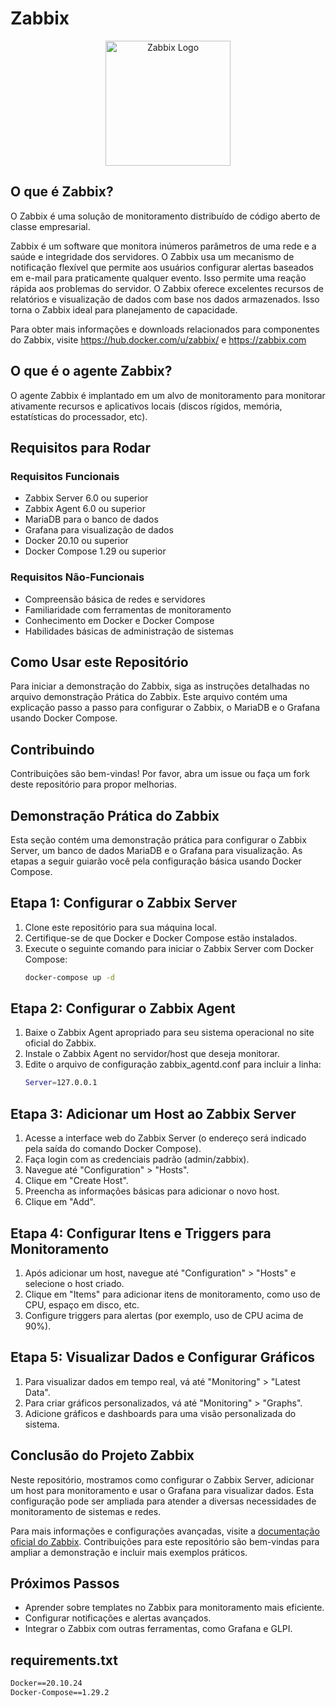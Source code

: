 # Zabbix

<div style="text-align: center;">
  <img src="https://github.com/Anne2023/Zabbix/assets/123522722/bbbe5ba5-d3e0-444a-a64e-0df6ed52b258" alt="Zabbix Logo" width="200px">
</div>

## O que é Zabbix?

O Zabbix é uma solução de monitoramento distribuído de código aberto de classe empresarial.

Zabbix é um software que monitora inúmeros parâmetros de uma rede e a saúde e integridade dos servidores. O Zabbix usa um mecanismo de notificação flexível que permite aos usuários configurar alertas baseados em e-mail para praticamente qualquer evento. Isso permite uma reação rápida aos problemas do servidor. O Zabbix oferece excelentes recursos de relatórios e visualização de dados com base nos dados armazenados. Isso torna o Zabbix ideal para planejamento de capacidade.

Para obter mais informações e downloads relacionados para componentes do Zabbix, visite https://hub.docker.com/u/zabbix/ e https://zabbix.com

## O que é o agente Zabbix?
O agente Zabbix é implantado em um alvo de monitoramento para monitorar ativamente recursos e aplicativos locais (discos rígidos, memória, estatísticas do processador, etc).

## Requisitos para Rodar
### Requisitos Funcionais
- Zabbix Server 6.0 ou superior
- Zabbix Agent 6.0 ou superior
- MariaDB para o banco de dados
- Grafana para visualização de dados
- Docker 20.10 ou superior
- Docker Compose 1.29 ou superior

### Requisitos Não-Funcionais
- Compreensão básica de redes e servidores
- Familiaridade com ferramentas de monitoramento
- Conhecimento em Docker e Docker Compose
- Habilidades básicas de administração de sistemas

## Como Usar este Repositório
Para iniciar a demonstração do Zabbix, siga as instruções detalhadas no arquivo demonstração Prática do Zabbix. Este arquivo contém uma explicação passo a passo para configurar o Zabbix, o MariaDB e o Grafana usando Docker Compose.

## Contribuindo
Contribuições são bem-vindas! Por favor, abra um issue ou faça um fork deste repositório para propor melhorias.

## Demonstração Prática do Zabbix

Esta seção contém uma demonstração prática para configurar o Zabbix Server, um banco de dados MariaDB e o Grafana para visualização. As etapas a seguir guiarão você pela configuração básica usando Docker Compose.

## Etapa 1: Configurar o Zabbix Server
1. Clone este repositório para sua máquina local.
2. Certifique-se de que Docker e Docker Compose estão instalados.
3. Execute o seguinte comando para iniciar o Zabbix Server com Docker Compose:
   ```bash
   docker-compose up -d

## Etapa 2: Configurar o Zabbix Agent
1. Baixe o Zabbix Agent apropriado para seu sistema operacional no site oficial do Zabbix.
2. Instale o Zabbix Agent no servidor/host que deseja monitorar.
3. Edite o arquivo de configuração zabbix_agentd.conf para incluir a linha:
    ```bash
   Server=127.0.0.1

## Etapa 3: Adicionar um Host ao Zabbix Server
1. Acesse a interface web do Zabbix Server (o endereço será indicado pela saída do comando Docker Compose).
2. Faça login com as credenciais padrão (admin/zabbix).
3. Navegue até "Configuration" > "Hosts".
4. Clique em "Create Host".
5. Preencha as informações básicas para adicionar o novo host.
6. Clique em "Add".

## Etapa 4: Configurar Itens e Triggers para Monitoramento
1. Após adicionar um host, navegue até "Configuration" > "Hosts" e selecione o host criado.
2. Clique em "Items" para adicionar itens de monitoramento, como uso de CPU, espaço em disco, etc.
3. Configure triggers para alertas (por exemplo, uso de CPU acima de 90%).

## Etapa 5: Visualizar Dados e Configurar Gráficos
1. Para visualizar dados em tempo real, vá até "Monitoring" > "Latest Data".
2. Para criar gráficos personalizados, vá até "Monitoring" > "Graphs".
3. Adicione gráficos e dashboards para uma visão personalizada do sistema.

## Conclusão do Projeto Zabbix

Neste repositório, mostramos como configurar o Zabbix Server, adicionar um host para monitoramento e usar o Grafana para visualizar dados. Esta configuração pode ser ampliada para atender a diversas necessidades de monitoramento de sistemas e redes.

Para mais informações e configurações avançadas, visite a [documentação oficial do Zabbix](https://www.zabbix.com/documentation/current/manual/introduction). Contribuições para este repositório são bem-vindas para ampliar a demonstração e incluir mais exemplos práticos.

## Próximos Passos
- Aprender sobre templates no Zabbix para monitoramento mais eficiente.
- Configurar notificações e alertas avançados.
- Integrar o Zabbix com outras ferramentas, como Grafana e GLPI.

## requirements.txt
```markdown
Docker==20.10.24
Docker-Compose==1.29.2

